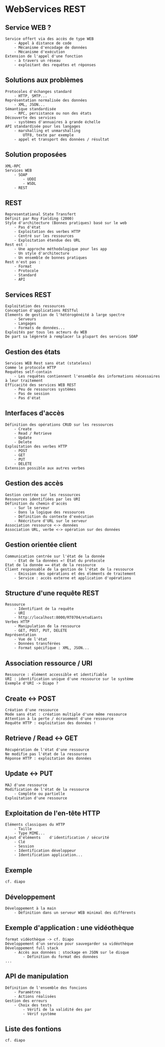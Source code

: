 # WebServices REST
## Service WEB ?
	Service offert via des accès de type WEB
		- Appel à distance de code
		- Mécanisme d'encodage de données
		- Mécanisme d'exécution
	Extension de l'appel d'une fonction
		- à travers un réseau
		- exploitant des requêtes et réponses
		
## Solutions aux problèmes
	Protocoles d'échanges standard
		- HTTP, SMTP...
	Représentation normalisée des données
		- XML, JSON...
	Sémantique standardisée
		- RPC, persistance ou non des états
	Découverte des services
		- systèmes d'annuaires à grande échelle
	API standardisée pour les langages
		- marshalling et unmarshalling
			UTF8, texte par exemple
		- appel et transport des données / résultat
		
## Solution proposées
	XML-RPC
	Services WEB
		- SOAP
			- UDDI
			- WSDL
		- REST
		
## REST
	Representational State Transfert
	Définit par Roy Fielding (2000)
	Style d'architecture (Bonnes pratiques) basé sur le web
		- Pas d'état
		- Exploitation des verbes HTTP
		- Centré sur les ressources
		- Exploitation étendue des URL
	Rest est :
		- Une approche méthodologique pour les app
		- Un style d'architecture
		- Un ensemble de bonnes pratiques
	Rest n'est pas :
		- Format
		- Protocole
		- Standard
		- API
		
## Services REST
	Exploitation des ressources
	Conception d'applications RESTful
	Elements de gestion de l'hétérogénéité à large spectre
		- Serveurs
		- Langages
		- Formats de données...
	Exploités par tous les acteurs du WEB
	De part sa légèreté à remplacer la plupart des services SOAP
	
## Gestion des états
	Services WEB Rest sans état (stateless)
	Comme le protocole HTTP
	Requêtes self-contain
		- Les requêtes contiennent l'ensemble des informations nécessaires à leur traitement
	Efficacité des services WEB REST
		- Peu de ressources systèmes
		- Pas de session
		- Pas d'état
		
## Interfaces d'accès
	Définition des opérations CRUD sur les ressources
		- Create
		- Read / Retrieve
		- Update
		- Delete
	Exploitation des verbes HTTP
		- POST
		- GET
		- PUT
		- DELETE
	Extension possible aux autres verbes
	
## Gestion des accès
	Gestion centrée sur les ressources
	Ressources identifiées par les URI
	Définition du chemin d'accès
		- Sur le serveur
		- Dans la logique des ressources
		- Définition du contexte d'exécution
		- Réécriture d'URL sur le serveur
	Association ressource <-> données
	Association URL, verbe <-> opération sur des données
	
## Gestion orientée client
	Communication centrée sur l'état de la donnée
		- Etat de la données =! État du protocole
	Etat de la donnée == état de la ressource
	Client responsable de la gestion de l'état de la ressource
		- Emission des opérations et des éléments de traitement
		- Service : accès externe et application d'opérations
		
## Structure d'une requête REST
	Ressource
		- Identifiant de la requête
		- URI
		- http://localhost:8000/RT0704/etudiants
	Verbes HTTP
		- Manipulation de la ressource
		- GET, POST, PUT, DELETE
	Représentation
		- Vue de l'état
		- Données transférées
		- Format spécifique : XML, JSON...
		
## Association ressource / URI
	Ressource : élément accessible et identifiable
	URI : identification unique d'une ressource sur le système
	Exemple d'URI -> Diapo ?
	
## Create <-> POST
	Création d'une ressource
	Mode sans état : création multiple d'une même ressource
	Attention à la perte / écrasement d'une ressource
	Requête HTTP : exploitation des données !
	
## Retrieve / Read <-> GET
	Récupération de l'état d'une ressource
	Ne modifie pas l'état de la ressource
	Réponse HTTP : exploitation des données
	
## Update <-> PUT
	MAJ d'une ressource
	Modification de l'état de la ressource
		- Complète ou partielle
	Exploitation d'une ressource
	
## Exploitation de l'en-tête HTTP
	Eléments classiques du HTTP
		- Taille
		- Type MIME...
	Ajout d'éléments	d'identification / sécurité
		- Clé
		- Session
		- Identification développeur
		- Identification application...
		
## Exemple
	cf. diapo
	
## Développement

	Développement à la main
		- Définition dans un serveur WEB minimal des différents
		
## Exemple d'application : une vidéothèque
	format vidéothèque -> cf. Diapo
	Développement d'un service pour sauvegarder sa vidéothèque
	Développement full stack
		- Accès aux données : stockage en JSON sur le disque
			- Définition du format des données
	...
	
## API de manipulation
	Définition de l'ensemble des foncions
		- Paramètres
		- Actions réalisées
	Gestion des erreurs
		- Choix des tests
			- Vérifi de la validité des par
			- Vérif système
			
## Liste des fontions
	cf. diapo
